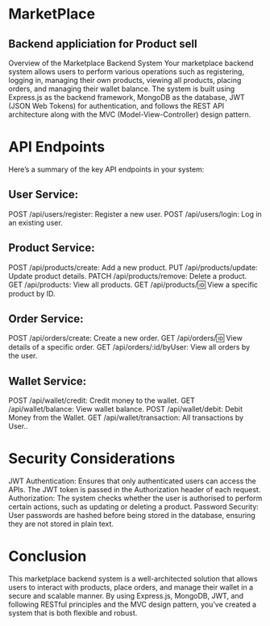 # MarketPlace
## Backend appliciation for Product sell
  Overview of the Marketplace Backend System
  Your marketplace backend system allows users to perform various operations such as registering, logging in, managing their own products, viewing all products, placing orders, and managing their wallet balance.   The system is built using Express.js as the backend framework, MongoDB as the database, JWT (JSON Web Tokens) for authentication, and follows the REST API architecture along with the MVC (Model-View-Controller)   design pattern.

# API Endpoints
  Here’s a summary of the key API endpoints in your system:
## User Service:
  POST /api/users/register: Register a new user.
  POST /api/users/login: Log in an existing user.
## Product Service:
  POST /api/products/create: Add a new product.
  PUT /api/products/update: Update product details.
  PATCH /api/products/remove: Delete a product.
  GET /api/products: View all products.
  GET /api/products/:id: View a specific product by ID.
## Order Service:
  POST /api/orders/create: Create a new order.
  GET /api/orders/:id: View details of a specific order.
  GET /api/orders/:id/byUser: View all orders by the user.
## Wallet Service:
  POST /api/wallet/credit: Credit money to the wallet.
  GET /api/wallet/balance: View wallet balance.
  POST /api/wallet/debit: Debit Money from the Wallet.
  GET /api/wallet/transaction: All transactions by User..

# Security Considerations
  JWT Authentication: Ensures that only authenticated users can access the APIs. The JWT token is passed in the Authorization header of each request.
  Authorization: The system checks whether the user is authorised to perform certain actions, such as updating or deleting a product.
  Password Security: User passwords are hashed before being stored in the database, ensuring they are not stored in plain text.
# Conclusion
  This marketplace backend system is a well-architected solution that allows users to interact with products, place orders, and manage their wallet in a secure and scalable manner. By using Express.js, MongoDB,     JWT, and following RESTful principles and the MVC design pattern, you’ve created a system that is both flexible and robust.
